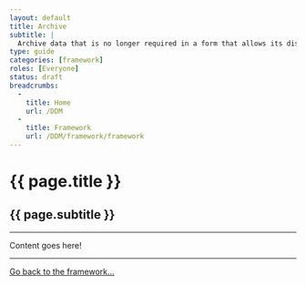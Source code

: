 ```yaml
---
layout: default
title: Archive
subtitle: |
  Archive data that is no longer required in a form that allows its discovery and use in the future.
type: guide
categories: [framework]
roles: [Everyone]
status: draft
breadcrumbs:
  -
    title: Home
    url: /DDM
  -
    title: Framework
    url: /DDM/framework/framework
---
```



# {{ page.title }}

## {{ page.subtitle }}

***

Content goes here!

***

[Go back to the framework...](framework)
